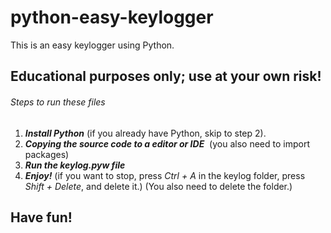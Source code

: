# python-easy-keylogger

This is an easy keylogger using Python. 


## Educational purposes only; use at your own risk!

###### Steps to run these files
1. ***Install Python*** (if you already have Python, skip to step 2).
2. ***Copying the source code to a editor or IDE***  (you also need to import packages)
3. ***Run the keylog.pyw file***
4. ***Enjoy!***
(if you want to stop, press *Ctrl + A* in the keylog folder, press *Shift + Delete*, and delete it.)
(You also need to delete the folder.)

## Have fun!
